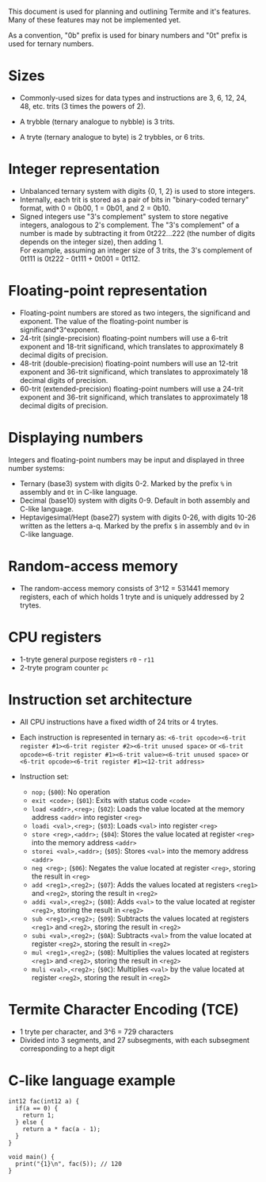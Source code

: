 This document is used for planning and outlining Termite and it's features. Many of these features may not be implemented yet.

As a convention, "0b" prefix is used for binary numbers and "0t" prefix is used for ternary numbers.

# Sizes
- Commonly-used sizes for data types and instructions are 3, 6, 12, 24, 48, etc. trits (3 times the powers of 2).

- A trybble (ternary analogue to nybble) is 3 trits.
- A tryte (ternary analogue to byte) is 2 trybbles, or 6 trits.

# Integer representation
- Unbalanced ternary system with digits {0, 1, 2} is used to store integers.
- Internally, each trit is stored as a pair of bits in "binary-coded ternary" format, with 0 = 0b00, 1 = 0b01, and 2 = 0b10.
- Signed integers use "3's complement" system to store negative integers, analogous to 2's complement.
  The "3's complement" of a number is made by subtracting it from 0t222...222 (the number of digits depends on the integer size), then adding 1.  
  For example, assuming an integer size of 3 trits, the 3's complement of 0t111 is 0t222 - 0t111 + 0t001 = 0t112.

# Floating-point representation
- Floating-point numbers are stored as two integers, the significand and exponent. The value of the floating-point number is significand*3^exponent.
- 24-trit (single-precision) floating-point numbers will use a 6-trit exponent and 18-trit significand, 
  which translates to approximately 8 decimal digits of precision.
- 48-trit (double-precision) floating-point numbers will use an 12-trit exponent and 36-trit significand, 
  which translates to approximately 18 decimal digits of precision.
- 60-trit (extended-precision) floating-point numbers will use a 24-trit exponent and 36-trit significand, 
  which translates to approximately 18 decimal digits of precision.

# Displaying numbers
Integers and floating-point numbers may be input and displayed in three number systems:
- Ternary (base3) system with digits 0-2. Marked by the prefix `%` in assembly and `0t` in C-like language.
- Decimal (base10) system with digits 0-9. Default in both assembly and C-like language.
- Heptavigesimal/Hept (base27) system with digits 0-26, with digits 10-26 written as the letters a-q. 
  Marked by the prefix `$` in assembly and `0v` in C-like language.

# Random-access memory
- The random-access memory consists of 3^12 = 531441 memory registers, each of which holds 1 tryte and is uniquely addressed by 2 trytes.

# CPU registers
- 1-tryte general purpose registers `r0` - `r11`
- 2-tryte program counter `pc`

# Instruction set architecture
- All CPU instructions have a fixed width of 24 trits or 4 trytes.
- Each instruction is represented in ternary as:
  `<6-trit opcode><6-trit register #1><6-trit register #2><6-trit unused space>`
  or `<6-trit opcode><6-trit register #1><6-trit value><6-trit unused space>`
  or `<6-trit opcode><6-trit register #1><12-trit address>`

- Instruction set:
  - `nop;` (`$00`): No operation
  - `exit <code>;` (`$01`): Exits with status code `<code>`
  - `load <addr>,<reg>;` (`$02`): Loads the value located at the memory address `<addr>` into register `<reg>`
  - `loadi <val>,<reg>;` (`$03`): Loads `<val>` into register `<reg>`
  - `store <reg>,<addr>;` (`$04`): Stores the value located at register `<reg>` into the memory address `<addr>`
  - `storei <val>,<addr>;` (`$05`): Stores `<val>` into the memory address `<addr>`
  - `neg <reg>;` (`$06`): Negates the value located at register `<reg>`, storing the result in `<reg>`
  - `add <reg1>,<reg2>;` (`$07`): Adds the values located at registers `<reg1>` and `<reg2>`, storing the result in `<reg2>`
  - `addi <val>,<reg2>;` (`$08`): Adds `<val>` to the value located at register `<reg2>`, storing the result in `<reg2>`
  - `sub <reg1>,<reg2>;` (`$09`): Subtracts the values located at registers `<reg1>` and `<reg2>`, storing the result in `<reg2>`
  - `subi <val>,<reg2>;` (`$0A`): Subtracts `<val>` from the value located at register `<reg2>`, storing the result in `<reg2>`
  - `mul <reg1>,<reg2>;` (`$0B`): Multiplies the values located at registers `<reg1>` and `<reg2>`, storing the result in `<reg2>`
  - `muli <val>,<reg2>;` (`$0C`): Multiplies `<val>` by the value located at register `<reg2>`, storing the result in `<reg2>`


# Termite Character Encoding (TCE)
  - 1 tryte per character, and 3^6 = 729 characters
  - Divided into 3 segments, and 27 subsegments, with each subsegment corresponding to a hept digit


# C-like language example
```
int12 fac(int12 a) {
  if(a == 0) {
    return 1;
  } else {
    return a * fac(a - 1);
  }
}

void main() {
  print("{1}\n", fac(5)); // 120
}

```